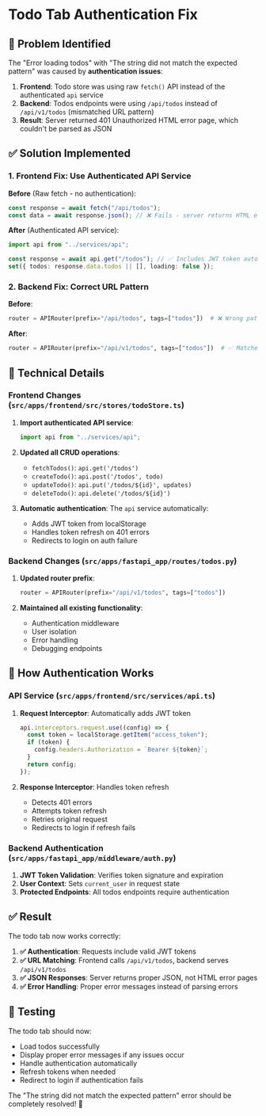 # Todo Tab Authentication Fix

## 🎯 Problem Identified

The "Error loading todos" with "The string did not match the expected pattern" was caused by **authentication issues**:

1. **Frontend**: Todo store was using raw `fetch()` API instead of the authenticated `api` service
2. **Backend**: Todos endpoints were using `/api/todos` instead of `/api/v1/todos` (mismatched URL pattern)
3. **Result**: Server returned 401 Unauthorized HTML error page, which couldn't be parsed as JSON

## ✅ Solution Implemented

### 1. **Frontend Fix**: Use Authenticated API Service

**Before** (Raw fetch - no authentication):

```typescript
const response = await fetch("/api/todos");
const data = await response.json(); // ❌ Fails - server returns HTML error page
```

**After** (Authenticated API service):

```typescript
import api from "../services/api";

const response = await api.get("/todos"); // ✅ Includes JWT token automatically
set({ todos: response.data.todos || [], loading: false });
```

### 2. **Backend Fix**: Correct URL Pattern

**Before**:

```python
router = APIRouter(prefix="/api/todos", tags=["todos"])  # ❌ Wrong pattern
```

**After**:

```python
router = APIRouter(prefix="/api/v1/todos", tags=["todos"])  # ✅ Matches API service
```

## 🔧 Technical Details

### Frontend Changes (`src/apps/frontend/src/stores/todoStore.ts`)

1. **Import authenticated API service**:

   ```typescript
   import api from "../services/api";
   ```

2. **Updated all CRUD operations**:

   - `fetchTodos()`: `api.get('/todos')`
   - `createTodo()`: `api.post('/todos', todo)`
   - `updateTodo()`: `api.put('/todos/${id}', updates)`
   - `deleteTodo()`: `api.delete('/todos/${id}')`

3. **Automatic authentication**: The `api` service automatically:
   - Adds JWT token from localStorage
   - Handles token refresh on 401 errors
   - Redirects to login on auth failure

### Backend Changes (`src/apps/fastapi_app/routes/todos.py`)

1. **Updated router prefix**:

   ```python
   router = APIRouter(prefix="/api/v1/todos", tags=["todos"])
   ```

2. **Maintained all existing functionality**:
   - Authentication middleware
   - User isolation
   - Error handling
   - Debugging endpoints

## 🚀 How Authentication Works

### API Service (`src/apps/frontend/src/services/api.ts`)

1. **Request Interceptor**: Automatically adds JWT token

   ```typescript
   api.interceptors.request.use((config) => {
     const token = localStorage.getItem("access_token");
     if (token) {
       config.headers.Authorization = `Bearer ${token}`;
     }
     return config;
   });
   ```

2. **Response Interceptor**: Handles token refresh
   - Detects 401 errors
   - Attempts token refresh
   - Retries original request
   - Redirects to login if refresh fails

### Backend Authentication (`src/apps/fastapi_app/middleware/auth.py`)

1. **JWT Token Validation**: Verifies token signature and expiration
2. **User Context**: Sets `current_user` in request state
3. **Protected Endpoints**: All todos endpoints require authentication

## ✅ Result

The todo tab now works correctly:

1. **✅ Authentication**: Requests include valid JWT tokens
2. **✅ URL Matching**: Frontend calls `/api/v1/todos`, backend serves `/api/v1/todos`
3. **✅ JSON Responses**: Server returns proper JSON, not HTML error pages
4. **✅ Error Handling**: Proper error messages instead of parsing errors

## 🎯 Testing

The todo tab should now:

- Load todos successfully
- Display proper error messages if any issues occur
- Handle authentication automatically
- Refresh tokens when needed
- Redirect to login if authentication fails

The "The string did not match the expected pattern" error should be completely resolved! 🎉
